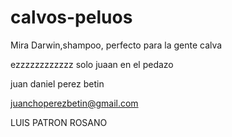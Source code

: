 # calvos-peluos
Mira Darwin,shampoo, perfecto para la gente calva

ezzzzzzzzzzzz solo juaan en el pedazo

juan daniel perez betin

juanchoperezbetin@gmail.com

LUIS PATRON ROSANO

